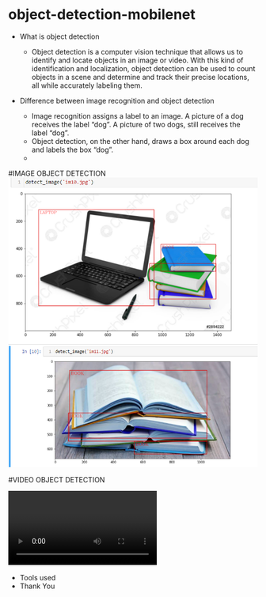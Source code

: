 # object-detection-mobilenet
- What is object detection
    - Object detection is a computer vision technique that allows us to identify and locate objects in an image or video. With this kind of identification and localization, object detection can be used to count objects in a scene and determine and track their precise locations, all while accurately labeling them.

- Difference between image recognition and object detection
    -   Image recognition assigns a label to an image. A picture of a dog receives the label “dog”. A picture of two dogs, still receives the label “dog”. 
    -   Object detection, on the other hand, draws a box around each dog and labels the box “dog”. 
    -   

#IMAGE OBJECT DETECTION
![IMAGE](ss1.png)
![IMAGE](ss2.png)


#VIDEO OBJECT DETECTION

![GIF](video-demo.mp4)

- Tools used
- Thank You
